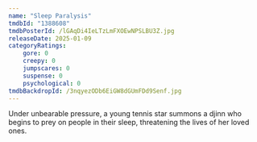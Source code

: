 ```yaml
---
name: "Sleep Paralysis"
tmdbId: "1388608"
tmdbPosterId: /lGAqDi4IeLTzLmFXOEwNPSLBU3Z.jpg
releaseDate: 2025-01-09
categoryRatings:
    gore: 0
    creepy: 0
    jumpscares: 0
    suspense: 0
    psychological: 0
tmdbBackdropId: /3nqyezODb6EiGW8dGUmFDd9Senf.jpg
---
```

Under unbearable pressure, a young tennis star summons a djinn who begins to prey on people in their sleep, threatening the lives of her loved ones.
